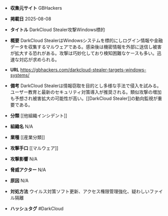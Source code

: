 - **収集元サイト**
GBHackers

- **掲載日**
2025-08-08

- **タイトル**
DarkCloud Stealer攻撃Windows標的

- **概要**
DarkCloud StealerはWindowsシステムを標的にしログイン情報や金融データを収集するマルウェアである。感染後は機密情報を外部に送信し被害が拡大する恐れがある。攻撃は巧妙化しており検知困難なケースも多い。迅速な対応が求められる。

- **URL**
https://gbhackers.com/darkcloud-stealer-targets-windows-systems/

- **備考**
DarkCloud Stealerは情報窃取を目的とし多様な手法で侵入を試みる。ユーザー教育と最新のセキュリティ対策導入が推奨される。類似攻撃の増加も予想され被害拡大の可能性が高い。[[DarkCloud Stealer]]の動向監視が重要である。

- **分類**
[[他組織インシデント]]

- **組織名**
N/A

- **業種**
[[産業分類]]

- **攻撃手口**
[[マルウェア]]

- **攻撃影響**
N/A

- **脅威アクター**
N/A

- **原因**
N/A

- **対処方法**
ウイルス対策ソフト更新、アクセス権限管理強化、疑わしいファイル隔離

- **ハッシュタグ**
#DarkCloud
